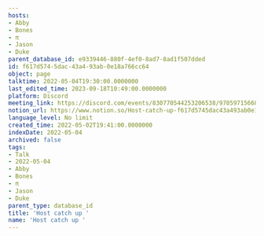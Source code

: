 ```yaml
---
hosts:
- Abby
- Bones
- π
- Jason
- Duke
parent_database_id: e9339446-880f-4ef0-8ad7-8ad1f507dded
id: f617d574-5dac-43a4-93ab-0e18a766cc64
object: page
talktime: 2022-05-04T19:30:00.0000000
last_edited_time: 2023-09-18T10:49:00.0000000
platform: Discord
meeting_link: https://discord.com/events/830770544253206538/970597156681568276
notion_url: https://www.notion.so/Host-catch-up-f617d5745dac43a493ab0e18a766cc64
language_level: No limit
created_time: 2022-05-02T19:41:00.0000000
indexDate: 2022-05-04
archived: false
tags:
- Talk
- 2022-05-04
- Abby
- Bones
- π
- Jason
- Duke
parent_type: database_id
title: 'Host catch up '
name: 'Host catch up '
---
```





